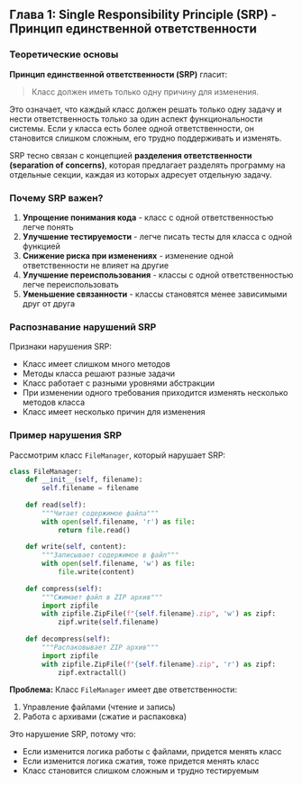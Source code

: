 ## Глава 1: Single Responsibility Principle (SRP) - Принцип единственной ответственности

### Теоретические основы

**Принцип единственной ответственности (SRP)** гласит:

> Класс должен иметь только одну причину для изменения.

Это означает, что каждый класс должен решать только одну задачу и нести ответственность только за один аспект функциональности системы. Если у класса есть более одной ответственности, он становится слишком сложным, его трудно поддерживать и изменять.

SRP тесно связан с концепцией **разделения ответственности (separation of concerns)**, которая предлагает разделять программу на отдельные секции, каждая из которых адресует отдельную задачу.

### Почему SRP важен?

1. **Упрощение понимания кода** - класс с одной ответственностью легче понять
2. **Улучшение тестируемости** - легче писать тесты для класса с одной функцией
3. **Снижение риска при изменениях** - изменение одной ответственности не влияет на другие
4. **Улучшение переиспользования** - классы с одной ответственностью легче переиспользовать
5. **Уменьшение связанности** - классы становятся менее зависимыми друг от друга

### Распознавание нарушений SRP

Признаки нарушения SRP:

- Класс имеет слишком много методов
- Методы класса решают разные задачи
- Класс работает с разными уровнями абстракции
- При изменении одного требования приходится изменять несколько методов класса
- Класс имеет несколько причин для изменения

### Пример нарушения SRP

Рассмотрим класс `FileManager`, который нарушает SRP:

```python
class FileManager:
    def __init__(self, filename):
        self.filename = filename
    
    def read(self):
        """Читает содержимое файла"""
        with open(self.filename, 'r') as file:
            return file.read()
    
    def write(self, content):
        """Записывает содержимое в файл"""
        with open(self.filename, 'w') as file:
            file.write(content)
    
    def compress(self):
        """Сжимает файл в ZIP архив"""
        import zipfile
        with zipfile.ZipFile(f"{self.filename}.zip", 'w') as zipf:
            zipf.write(self.filename)
    
    def decompress(self):
        """Распаковывает ZIP архив"""
        import zipfile
        with zipfile.ZipFile(f"{self.filename}.zip", 'r') as zipf:
            zipf.extractall()
```

**Проблема:** Класс `FileManager` имеет две ответственности:

1. Управление файлами (чтение и запись)
2. Работа с архивами (сжатие и распаковка)

Это нарушение SRP, потому что:

- Если изменится логика работы с файлами, придется менять класс
- Если изменится логика сжатия, тоже придется менять класс
- Класс становится слишком сложным и трудно тестируемым